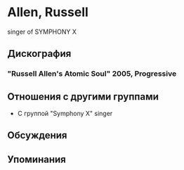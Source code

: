 # Allen, Russell

singer of SYMPHONY X

## Дискография

### "Russell Allen's Atomic Soul" 2005, Progressive




## Отношения с другими группами

* C группой "Symphony X" singer

## Обсуждения


## Упоминания

